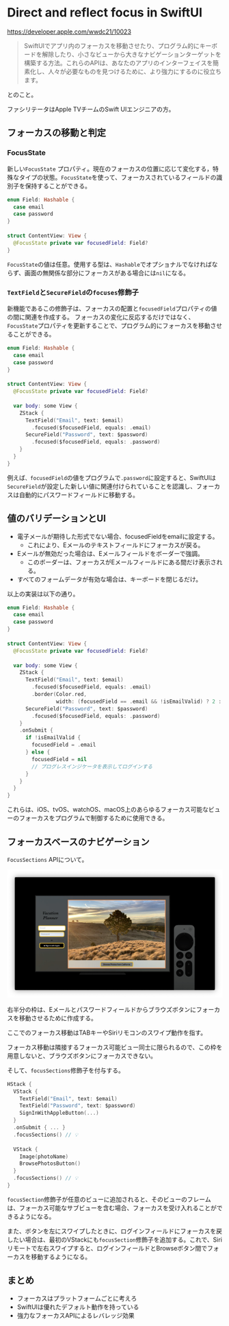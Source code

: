 # Direct and reflect focus in SwiftUI

<https://developer.apple.com/wwdc21/10023>

> SwiftUIでアプリ内のフォーカスを移動させたり、プログラム的にキーボードを解除したり、小さなビューから大きなナビゲーションターゲットを構築する方法。これらのAPIは、あなたのアプリのインターフェイスを簡素化し、人々が必要なものを見つけるために、より強力にするのに役立ちます。

とのこと。

ファシリテータはApple TVチームのSwift UIエンジニアの方。

## フォーカスの移動と判定

### FocusState

新しい`FocusState` プロパティ。現在のフォーカスの位置に応じて変化する，特殊なタイプの状態。`FocusState`を使って、フォーカスされているフィールドの識別子を保持することができる。

```swift
enum Field: Hashable {
  case email
  case password
}

struct ContentView: View {
  @FocusState private var focusedField: Field?
}
```

`FocusState`の値は任意。使用する型は、`Hashable`でオプショナルでなければならず、画面の無関係な部分にフォーカスがある場合には`nil`になる。

### `TextField`と`SecureField`の`focuses`修飾子

新機能であるこの修飾子は、フォーカスの配置と`focusedField`プロパティの値の間に関連を作成する。
フォーカスの変化に反応するだけではなく、`FocusState`プロパティを更新することで、プログラム的にフォーカスを移動させることができる。

```swift
enum Field: Hashable {
  case email
  case password
}

struct ContentView: View {
  @FocusState private var focusedField: Field?

  var body: some View {
    ZStack {
      TextField("Email", text: $email)
        .focused($focusedField, equals: .email)
      SecureField("Password", text: $password)
        .focused($focusedField, equals: .password)
    }
  }
}
```

例えば`、focusedField`の値をプログラムで`.password`に設定すると、SwiftUIは`SecureField`が設定した新しい値に関連付けられていることを認識し、フォーカスは自動的にパスワードフィールドに移動する。

## 値のバリデーションとUI

- 電子メールが期待した形式でない場合、focusedFieldをemailに設定する。
    - これにより、Eメールのテキストフィールドにフォーカスが戻る。
- Eメールが無効だった場合は、Eメールフィールドをボーダーで強調。
    - このボーダーは、フォーカスがEメールフィールドにある間だけ表示される。
- すべてのフォームデータが有効な場合は、キーボードを閉じるだけ。


以上の実装は以下の通り。

```swift
enum Field: Hashable {
  case email
  case password
}

struct ContentView: View {
  @FocusState private var focusedField: Field?

  var body: some View {
    ZStack {
      TextField("Email", text: $email)
        .focused($focusedField, equals: .email)
        .border(Color.red,
                width: (focusedField == .email && !isEmailValid) ? 2 : 0)
      SecureField("Password", text: $password)
        .focused($focusedField, equals: .password)
    }
    .onSubmit {
      if !isEmailValid {
        focusedField = .email
      } else {
        focusedField = nil
        // プログレスインジケータを表示してログインする
      }
    }
  }
}
```

これらは、iOS、tvOS、watchOS、macOS上のあらゆるフォーカス可能なビューのフォーカスをプログラムで制御するために使用できる。

## フォーカスベースのナビゲーション

`FocusSections` APIについて。

![Focus based navigation](direct-and-reflect-focus-swiftui-focus-navigation.png)

右半分の枠は、Eメールとパスワードフィールドからブラウズボタンにフォーカスを移動させるために作成する。

ここでのフォーカス移動はTABキーやSiriリモコンのスワイプ動作を指す。

フォーカス移動は隣接するフォーカス可能ビュー同士に限られるので、この枠を用意しないと、ブラウズボタンにフォーカスできない。

そして、`focusSections`修飾子を付与する。

```swift
HStack {
  VStack {
    TextField("Email", text: $email)
    TextField("Password", text: $password)
    SignInWithAppleButton(...)
  }
  .onSubmit { ... }
  .focusSections() // 💡

  VStack {
    Image(photoName)
    BrowsePhotosButton()
  }
  .focusSections() // 💡
}
```

`focusSection`修飾子が任意のビューに追加されると、そのビューのフレームは、フォーカス可能なサブビューを含む場合、フォーカスを受け入れることができるようになる。

また、ボタンを左にスワイプしたときに、ログインフィールドにフォーカスを戻したい場合は、最初のVStackにも`focusSection`修飾子を追加する。これで、Siriリモートで左右スワイプすると、ログインフィールドとBrowseボタン間でフォーカスを移動するようになる。


## まとめ

- フォーカスはプラットフォームごとに考えろ
- SwiftUIは優れたデフォルト動作を持っている
- 強力なフォーカスAPIによるレバレッジ効果
